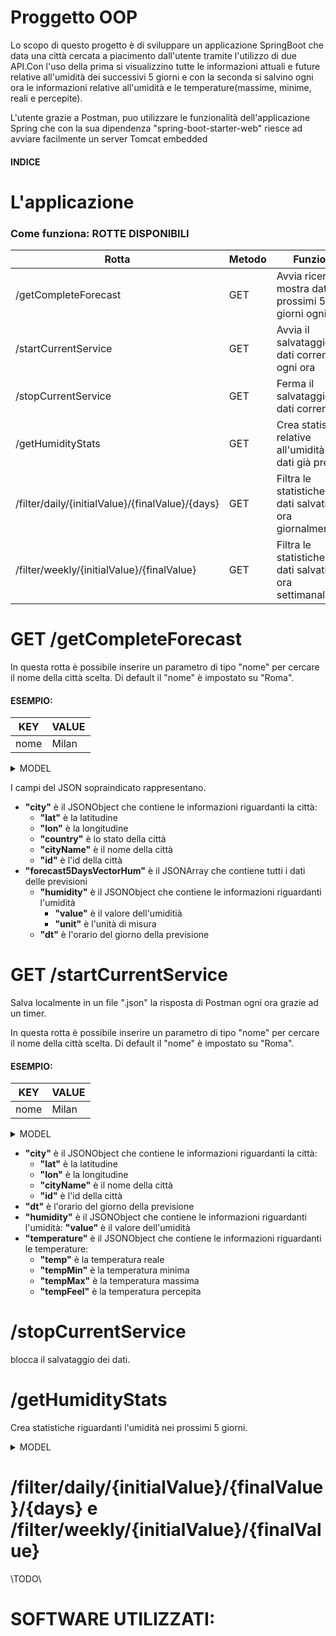 # Proggetto OOP 
Lo scopo di questo progetto è di sviluppare un applicazione SpringBoot che data una città cercata a piacimento dall'utente tramite l'utilizzo di due API.Con l'uso della prima si visualizzino tutte le informazioni attuali e future relative all'umidità dei successivi 5 giorni e con la seconda si salvino ogni ora le informazioni relative all'umidità e le temperature(massime, minime, reali e percepite).

L'utente grazie a Postman, puo utilizzare le funzionalità dell'applicazione Spring che con la sua dipendenza "spring-boot-starter-web" riesce ad avviare facilmente un server Tomcat embedded   

#### INDICE 

# L'applicazione

### Come funziona: ROTTE DISPONIBILI

| Rotta         |    Metodo    |        Funzione                        |
|---------------|--------------|----------------------------------------|
| /getCompleteForecast    | GET        | Avvia ricerca e mostra dati per i prossimi 5 giorni ogni 3 ore |
| /startCurrentService| GET      | Avvia il salvataggio dei dati correnti ogni ora     |
| /stopCurrentService         | GET          | Ferma il salvataggio dei dati correnti        |
| /getHumidityStats  | GET          | Crea statistiche relative all'umidità con i dati già presenti   |
| /filter/daily/{initialValue}/{finalValue}/{days}  | GET          | Filtra le statistiche dei dati salvati ogni ora giornalmente|
| /filter/weekly/{initialValue}/{finalValue}    | GET       |  Filtra le statistiche dei dati salvati ogni ora settimanalmente    |


# GET /getCompleteForecast

In questa rotta è possibile inserire un parametro di tipo "nome" per cercare il nome della città scelta. Di default il "nome" è impostato su "Roma".

#### ESEMPIO: 
| KEY       |    VALUE    | 
|---------------|--------------|
|nome  | Milan  


<details>
<summary>MODEL</summary>
<br>

```
{
"city": {
"lat": 45.4643,
"lon": 9.1895,
"country": null,
"cityName": "Milan",
"id": 3173435
},
"forecast5DaysVectorHum": [
{
"humidity": {
"value": 84,
"unit": "%"
},
"dayTime": 1641146400
},
{
"humidity": {
"value": 78,
"unit": "%"
},
"dayTime": 1641157200
},
{
"humidity": {
"value": 80,
"unit": "%"
},
"dayTime": 1641168000
},
{
"humidity": {
"value": 89,
"unit": "%"
},
"dayTime": 1641178800
},
{
"humidity": {
"value": 94,
"unit": "%"
},
"dayTime": 1641189600
},
{
"humidity": {
"value": 82,
"unit": "%"
},
"dayTime": 1641200400
},
{
"humidity": {
"value": 65,
"unit": "%"
},
"dayTime": 1641211200
},
{
"humidity": {
"value": 71,
"unit": "%"
},
"dayTime": 1641222000
},
{
"humidity": {
"value": 89,
"unit": "%"
},
"dayTime": 1641232800
},
{
"humidity": {
"value": 96,
"unit": "%"
},
"dayTime": 1641243600
},
{
"humidity": {
"value": 94,
"unit": "%"
},
"dayTime": 1641254400
},
{
"humidity": {
"value": 90,
"unit": "%"
},
"dayTime": 1641265200
},
{
"humidity": {
"value": 87,
"unit": "%"
},
"dayTime": 1641276000
},
{
"humidity": {
"value": 83,
"unit": "%"
},
"dayTime": 1641286800
},
{
"humidity": {
"value": 82,
"unit": "%"
},
"dayTime": 1641297600
},
{
"humidity": {
"value": 83,
"unit": "%"
},
"dayTime": 1641308400
},
{
"humidity": {
"value": 83,
"unit": "%"
},
"dayTime": 1641319200
},
{
"humidity": {
"value": 88,
"unit": "%"
},
"dayTime": 1641330000
},
{
"humidity": {
"value": 94,
"unit": "%"
},
"dayTime": 1641340800
},
{
"humidity": {
"value": 97,
"unit": "%"
},
"dayTime": 1641351600
},
{
"humidity": {
"value": 97,
"unit": "%"
},
"dayTime": 1641362400
},
{
"humidity": {
"value": 91,
"unit": "%"
},
"dayTime": 1641373200
},
{
"humidity": {
"value": 84,
"unit": "%"
},
"dayTime": 1641384000
},
{
"humidity": {
"value": 87,
"unit": "%"
},
"dayTime": 1641394800
},
{
"humidity": {
"value": 89,
"unit": "%"
},
"dayTime": 1641405600
},
{
"humidity": {
"value": 90,
"unit": "%"
},
"dayTime": 1641416400
},
{
"humidity": {
"value": 79,
"unit": "%"
},
"dayTime": 1641427200
},
{
"humidity": {
"value": 74,
"unit": "%"
},
"dayTime": 1641438000
},
{
"humidity": {
"value": 68,
"unit": "%"
},
"dayTime": 1641448800
},
{
"humidity": {
"value": 66,
"unit": "%"
},
"dayTime": 1641459600
},
{
"humidity": {
"value": 50,
"unit": "%"
},
"dayTime": 1641470400
},
{
"humidity": {
"value": 47,
"unit": "%"
},
"dayTime": 1641481200
},
{
"humidity": {
"value": 67,
"unit": "%"
},
"dayTime": 1641492000
},
{
"humidity": {
"value": 71,
"unit": "%"
},
"dayTime": 1641502800
},
{
"humidity": {
"value": 68,
"unit": "%"
},
"dayTime": 1641513600
},
{
"humidity": {
"value": 66,
"unit": "%"
},
"dayTime": 1641524400
},
{
"humidity": {
"value": 68,
"unit": "%"
},
"dayTime": 1641535200
},
{
"humidity": {
"value": 65,
"unit": "%"
},
"dayTime": 1641546000
},
{
"humidity": {
"value": 63,
"unit": "%"
},
"dayTime": 1641556800
},
{
"humidity": {
"value": 64,
"unit": "%"
},
"dayTime": 1641567600
}
]
}
```

</details>


I campi del JSON sopraindicato rappresentano.

* **"city"** è il JSONObject che contiene le informazioni riguardanti la città:
  * **"lat"** è la latitudine
  * **"lon"** è la longitudine
  * **"country"** è lo stato della città
  * **"cityName"** è il nome della città
  * **"id"** è l'id della città
* **"forecast5DaysVectorHum"** è il JSONArray che contiene tutti i dati delle previsioni
   * **"humidity"** è il JSONObject che contiene le informazioni riguardanti l'umidità
     * **"value"** è il valore dell'umiditià
     * **"unit"** è l'unità di misura
    * **"dt"** è l'orario del giorno della previsione

# GET /startCurrentService 
Salva localmente in un file ".json" la risposta di Postman ogni ora grazie ad un timer.

In questa rotta è possibile inserire un parametro di tipo "nome" per cercare il nome della città scelta. Di default il "nome" è impostato su "Roma".

#### ESEMPIO: 
| KEY       |    VALUE    | 
|---------------|--------------|
|nome  | Milan  |

<details>
<summary>MODEL</summary>
<br>

```
[
    {
        "city": {
            "ID": 3183087,
            "cityName": "\"Provincia di Ancona\"",
            "lat": 13.1667,
            "lon": 43.55
        },
        "dt": 1641124445,
        "humidity": { "value": 100 },
        "temperature": {
            "temp": 7.78,
            "tempMin": 5.1,
            "tempMax": 10.22,
            "tempFeel": 7.78
        }
    },
] 
```

</details>


* **"city"** è il JSONObject che contiene le informazioni riguardanti la città:
  * **"lat"** è la latitudine
  * **"lon"** è la longitudine
  * **"cityName"** è il nome della città
  * **"id"** è l'id della città
 * **"dt"** è l'orario del giorno della previsione
 * **"humidity"** è il JSONObject che contiene le informazioni riguardanti l'umidità:
  **"value"** è il valore dell'umidità
 * **"temperature"** è il JSONObject che contiene le informazioni riguardanti le temperature:
    * **"temp"** è la temperatura reale
    * **"tempMin"** è la temperatura minima
    * **"tempMax"** è la temperatura massima
    * **"tempFeel"** è la temperatura percepita

# /stopCurrentService

blocca il salvataggio dei dati.

# /getHumidityStats

Crea statistiche riguardanti l'umidità nei prossimi 5 giorni.

<details>
<summary>MODEL</summary>
<br>

```
{
"city": {
"lat": 45.4643,
"lon": 9.1895,
"country": null,
"cityName": "Milan",
"id": 3173435
},
"umiditaMinimaAssoluta": 34.0,
"umiditaMassimaAssoluta": 98.0,
"mediaUmidità": 74.875
}
```

</details>

# /filter/daily/{initialValue}/{finalValue}/{days} e /filter/weekly/{initialValue}/{finalValue} 

\\TODO\\


# SOFTWARE UTILIZZATI: 

